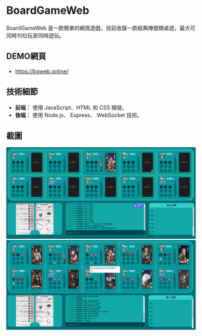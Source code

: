 # BoardGameWeb

BoardGameWeb 是一款簡單的網頁遊戲，目前收錄一款經典陣營類桌遊，最大可同時10位玩家同時遊玩。

## DEMO網頁

- https://bgweb.online/

## 技術細節

- **前端：** 使用 JavaScript、HTML 和 CSS 開發。
- **後端：** 使用 Node.js、 Express、 WebSocket 技術。


## 截圖

![image](https://github.com/Daniel-wscc/Daniel-wscc/blob/main/BGWeb/BGWeb%2001.png)
![image](https://github.com/Daniel-wscc/Daniel-wscc/blob/main/BGWeb/BGWeb%2002.png)
